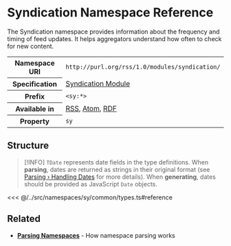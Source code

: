 # Syndication Namespace Reference

The Syndication namespace provides information about the frequency and timing of feed updates. It helps aggregators understand how often to check for new content.

<table>
  <tbody>
    <tr>
      <th>Namespace URI</th>
      <td><code>http://purl.org/rss/1.0/modules/syndication/</code></td>
    </tr>
    <tr>
      <th>Specification</th>
      <td><a href="http://purl.org/rss/1.0/modules/syndication/" target="_blank">Syndication Module</a></td>
    </tr>
    <tr>
      <th>Prefix</th>
      <td><code>&lt;sy:*&gt;</code></td>
    </tr>
    <tr>
      <th>Available in</th>
      <td>
        <a href="/reference/feeds/rss">RSS</a>,
        <a href="/reference/feeds/atom">Atom</a>,
        <a href="/reference/feeds/rdf">RDF</a>
      </td>
    </tr>
    <tr>
      <th>Property</th>
      <td><code>sy</code></td>
    </tr>
  </tbody>
</table>

## Structure

> [!INFO]
> `TDate` represents date fields in the type definitions. When **parsing**, dates are returned as strings in their original format (see [Parsing › Handling Dates](/parsing/dates) for more details). When **generating**, dates should be provided as JavaScript `Date` objects.

<<< @/../src/namespaces/sy/common/types.ts#reference

## Related

- **[Parsing Namespaces](/parsing/namespaces)** - How namespace parsing works
